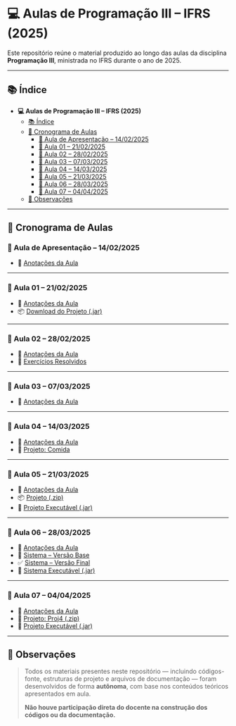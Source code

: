 # 💻 Aulas de Programação III – IFRS (2025)

Este repositório reúne o material produzido ao longo das aulas da disciplina **Programação III**, ministrada no IFRS durante o ano de 2025.

---

## 📚 Índice

- **💻 Aulas de Programação III – IFRS (2025)**
  - [📚 Índice](#-índice)
  - [📅 Cronograma de Aulas](#-cronograma-de-aulas)
    - [📘 Aula de Apresentação – 14/02/2025](#-aula-de-apresentação--14022025)
    - [🧱 Aula 01 – 21/02/2025](#-aula-01--21022025)
    - [🧱 Aula 02 – 28/02/2025](#-aula-02--28022025)
    - [🧱 Aula 03 – 07/03/2025](#-aula-03--07032025)
    - [🧱 Aula 04 – 14/03/2025](#-aula-04--14032025)
    - [🧱 Aula 05 – 21/03/2025](#-aula-05--21032025)
    - [🧱 Aula 06 – 28/03/2025](#-aula-06--28032025)
    - [🧱 Aula 07 – 04/04/2025](#-aula-07--04042025)
  - [🔎 Observações](#-observações)

---

## 📅 Cronograma de Aulas

### 📘 Aula de Apresentação – 14/02/2025

- 📝 [Anotações da Aula](aulas/Aula00.md)

---

### 🧱 Aula 01 – 21/02/2025

- 📝 [Anotações da Aula](aulas/Aula01.md)
- 📦 [Download do Projeto (.jar)](aulas/Dist/Aula01/aula01.jar)

---

### 🧱 Aula 02 – 28/02/2025

- 📝 [Anotações da Aula](aulas/Aula02.md)
- 🧮 [Exercícios Resolvidos](exercicios/Exercicio01.md)

---

### 🧱 Aula 03 – 07/03/2025

- 📝 [Anotações da Aula](aulas/Aula03.md)

---

### 🧱 Aula 04 – 14/03/2025

- 📝 [Anotações da Aula](aulas/Aula04.md)
- 📁 [Projeto: Comida](aulas/Projects/ProjetoComida/)

---

### 🧱 Aula 05 – 21/03/2025

- 📝 [Anotações da Aula](aulas/Aula05.md)
- 📦 [Projeto (.zip)](aulas/Projects/Aula05.zip)
- 🔧 [Projeto Executável (.jar)](aulas/Dist/Aula05/Aula05.jar)

---

### 🧱 Aula 06 – 28/03/2025

- 📝 [Anotações da Aula](aulas/Aula06.md)
- 🧰 [Sistema – Versão Base](aulas/Projects/Sistema/Sistema.zip)
- ✅ [Sistema – Versão Final](aulas/Projects/Sistema/SistemaFinal.zip)
- 🔧 [Sistema Executável (.jar)](aulas/Dist/Aula06/Sistema.jar)

---

### 🧱 Aula 07 – 04/04/2025

- 📝 [Anotações da Aula](aulas/Aula07.md)
- 📁 [Projeto: Proj4 (.zip)](aulas/Projects/Proj4.zip)
- 🔧 [Projeto Executável (.jar)](aulas/Dist/Aula07/Proj4.jar)

---

## 🔎 Observações

> Todos os materiais presentes neste repositório — incluindo códigos-fonte, estruturas de projeto e arquivos de documentação — foram desenvolvidos de forma **autônoma**, com base nos conteúdos teóricos apresentados em aula.
>
> **Não houve participação direta do docente na construção dos códigos ou da documentação.**
